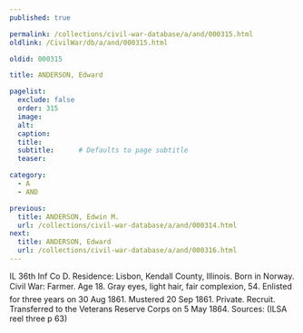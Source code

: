 ```yaml
---
published: true

permalink: /collections/civil-war-database/a/and/000315.html
oldlink: /CivilWar/db/a/and/000315.html

oldid: 000315

title: ANDERSON, Edward

pagelist:
  exclude: false
  order: 315
  image: 
  alt:
  caption:
  title:
  subtitle:      # Defaults to page subtitle
  teaser:

category: 
  - A 
  - AND

previous:
  title: ANDERSON, Edwin M.
  url: /collections/civil-war-database/a/and/000314.html  
next:
  title: ANDERSON, Edward
  url: /collections/civil-war-database/a/and/000316.html   
---
```

IL 36th Inf Co D. Residence: Lisbon, Kendall County, Illinois. Born in Norway. Civil War: Farmer. Age 18. Gray eyes, light hair, fair complexion, 5&#146;4&#148;. Enlisted for three years on 30 Aug 1861. Mustered 20 Sep 1861. Private. Recruit. Transferred to the Veterans Reserve Corps on 5 May 1864. Sources: (ILSA reel three p 63)